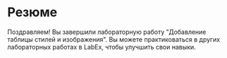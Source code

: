 # Резюме

Поздравляем! Вы завершили лабораторную работу "Добавление таблицы стилей и изображения". Вы можете практиковаться в других лабораторных работах в LabEx, чтобы улучшить свои навыки.
